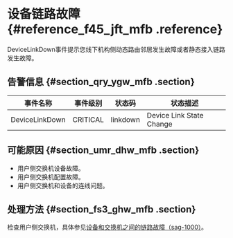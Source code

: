 # 设备链路故障 {#reference_f45_jft_mfb .reference}

DeviceLinkDown事件提示您线下机构侧动态路由邻居发生故障或者静态接入链路发生故障。

## 告警信息 {#section_qry_ygw_mfb .section}

|事件名称|事件级别|状态码|状态描述|
|----|----|---|----|
|DeviceLinkDown|CRITICAL|linkdown|Device Link State Change|

## 可能原因 {#section_umr_dhw_mfb .section}

-   用户侧交换机设备故障。
-   用户侧交换机配置故障。
-   用户侧交换机和设备的连线问题。

## 处理方法 {#section_fs3_ghw_mfb .section}

检查用户侧交换机，具体参见[设备和交换机之间的链路故障（sag-1000）](cn.zh-CN/故障处理/设备和交换机之间的链路故障（SAG-1000）.md#)。

